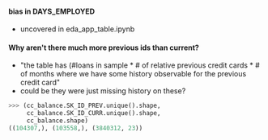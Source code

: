 #### bias in DAYS_EMPLOYED
- uncovered in eda_app_table.ipynb

#### Why aren't there much more previous ids than current?
- "the table has (#loans in sample * # of relative previous credit cards * # of months where we have some history observable for the previous credit card"
- could be they were just missing history on these?

```python
>>> (cc_balance.SK_ID_PREV.unique().shape,
     cc_balance.SK_ID_CURR.unique().shape,
     cc_balance.shape)
((104307,), (103558,), (3840312, 23))
```